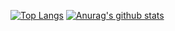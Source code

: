 [![Top Langs](https://github-readme-stats.vercel.app/api/top-langs/?username=armando-couto)](https://github.com/armando-couto/github-readme-stats)
[![Anurag's github stats](https://github-readme-stats.vercel.app/api?username=armando-couto)](https://github.com/armando-couto/github-readme-stats)
